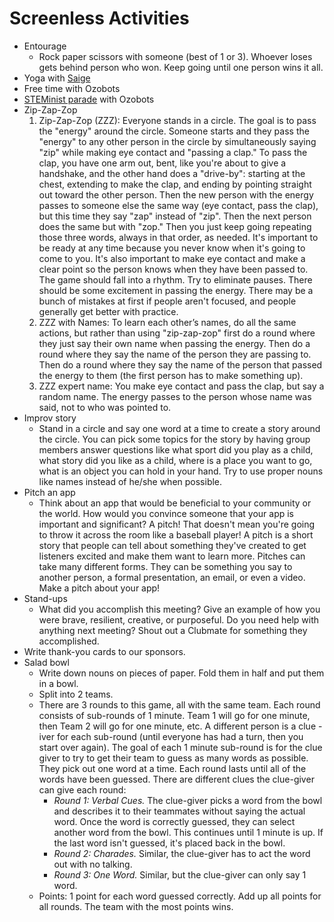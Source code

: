 # Screenless Activities

- Entourage
    - Rock paper scissors with someone (best of 1 or 3). Whoever loses gets behind person who won. Keep going until one person wins it all.
- Yoga with [Saige](https://github.com/saigerutherford)
- Free time with Ozobots
- [STEMinist parade](https://github.com/GWC-DCMB/ozobotLessons/tree/master/steminist_parade) with Ozobots
- Zip-Zap-Zop
    1.  Zip-Zap-Zop (ZZZ): Everyone stands in a circle. The goal is to pass the "energy" around the circle. Someone starts and they pass the "energy" to any other person in the circle by simultaneously saying "zip" while making eye contact and "passing a clap." To pass the clap, you have one arm out, bent, like you're about to give a handshake, and the other hand does a "drive-by": starting at the chest, extending to make the clap, and ending by pointing straight out toward the other person. Then the new person with the energy passes to someone else the same way (eye contact, pass the clap), but this time they say "zap" instead of "zip". Then the next person does the same but with "zop." Then you just keep going repeating those three words, always in that order, as needed. It's important to be ready at any time because you never know when it's going to come to you. It's also important to make eye contact and make a clear point so the person knows when they have been passed to. The game should fall into a rhythm. Try to eliminate pauses. There should be some excitement in passing the energy. There may be a bunch of mistakes at first if people aren't focused, and people generally get better with practice.
    1. ZZZ with Names: To learn each other’s names, do all the same actions, but rather than using "zip-zap-zop" first do a round where they just say their own name when passing the energy. Then do a round where they say the name of the person they are passing to. Then do a round where they say the name of the person that passed the energy to them (the first person has to make something up).
    1. ZZZ expert name: You make eye contact and pass the clap, but say a random name. The energy passes to the person whose name was said, not to who was pointed to.
- Improv story
    - Stand in a circle and say one word at a time to create a story around the circle. You can pick some topics for the story by having group members answer questions like what sport did you play as a child, what story did you like as a child, where is a place you want to go, what is an object you can hold in your hand. Try to use proper nouns like names instead of he/she when possible.
- Pitch an app
    - Think about an app that would be beneficial to your community or the world. How would you convince someone that your app is important and significant? A pitch! That doesn't mean you're going to throw it across the room like a baseball player! A pitch is a short story that people can tell about something they've created to get listeners excited and make them want to learn more. Pitches can take many different forms. They can be something you say to another person, a formal presentation, an email, or even a video. Make a pitch about your app!
- Stand-ups
    - What did you accomplish this meeting? Give an example of how you were brave, resilient, creative, or purposeful.  Do you need help with anything next meeting? Shout out a Clubmate for something they accomplished.
- Write thank-you cards to our sponsors.
- Salad bowl
    - Write down nouns on pieces of paper. Fold them in half and put them in a bowl.
    - Split into 2 teams. 
    - There are 3 rounds to this game, all with the same team. Each round consists of sub-rounds of 1 minute. Team 1 will go for one minute, then Team 2 will go for one minute, etc. A different person is a clue -iver for each sub-round (until everyone has had a turn, then you start over again). The goal of each 1 minute sub-round is for the clue giver to try to get their team to guess as many words as possible. They pick out one word at a time. Each round lasts until all of the words have been guessed. There are different clues the clue-giver can give each round:
        - _Round 1: Verbal Cues._ The clue-giver picks a word from the bowl and describes it to their teammates without saying the actual word. Once the word is correctly guessed, they can select another word from the bowl. This continues until 1 minute is up. If the last word isn't guessed, it's placed back in the bowl.
        - _Round 2: Charades._ Similar, the clue-giver has to act the word out with no talking.
        - _Round 3: One Word._ Similar, but the clue-giver can only say 1 word.
  - Points: 1 point for each word guessed correctly. Add up all points for all rounds. The team with the most points wins.

